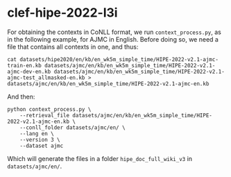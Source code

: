 # clef-hipe-2022-l3i

For obtaining the contexts in CoNLL format, we run `context_process.py`, as in the following example, for AJMC in English.
Before doing so, we need a file that contains all contexts in one, and thus:

`cat datasets/hipe2020/en/kb/en_wk5m_simple_time/HIPE-2022-v2.1-ajmc-train-en.kb datasets/ajmc/en/kb/en_wk5m_simple_time/HIPE-2022-v2.1-ajmc-dev-en.kb datasets/ajmc/en/kb/en_wk5m_simple_time/HIPE-2022-v2.1-ajmc-test_allmasked-en.kb > datasets/ajmc/en/kb/en_wk5m_simple_time/HIPE-2022-v2.1-ajmc-en.kb`

And then:

```
python context_process.py \
    --retrieval_file datasets/ajmc/en/kb/en_wk5m_simple_time/HIPE-2022-v2.1-ajmc-en.kb \
    --conll_folder datasets/ajmc/en/ \
    --lang en \
    --version 3 \
    --dataset ajmc
```

Which will generate the files in a folder `hipe_doc_full_wiki_v3` in `datasets/ajmc/en/`.


